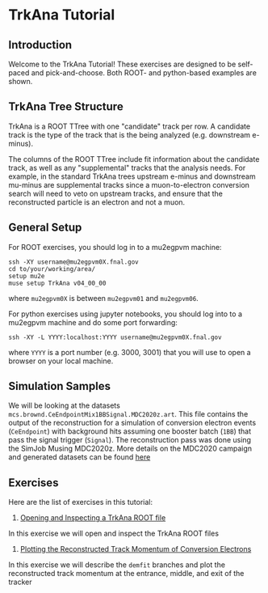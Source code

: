 # TrkAna Tutorial

## Introduction

Welcome to the TrkAna Tutorial! These exercises are designed to be self-paced and pick-and-choose. Both ROOT- and python-based examples are shown.

## TrkAna Tree Structure

TrkAna is a ROOT TTree with one "candidate" track per row. A candidate track is the type of the track that is the being analyzed (e.g. downstream e-minus).

The columns of the ROOT TTree include fit information about the candidate track, as well as any "supplemental" tracks that the analysis needs. For example, in the standard TrkAna trees upstream e-minus and downstream mu-minus are supplemental tracks since a muon-to-electron conversion search will need to veto on upstream tracks, and ensure that the reconstructed particle is an electron and not a muon.

## General Setup

For ROOT exercises, you should log in to a mu2egpvm machine:

```
ssh -XY username@mu2egpvm0X.fnal.gov
cd to/your/working/area/
setup mu2e
muse setup TrkAna v04_00_00
```

where ```mu2egpvm0X``` is between ```mu2egpvm01``` and ```mu2egpvm06```.

For python exercises using jupyter notebooks, you should log into to a mu2egpvm machine and do some port forwarding:

```
ssh -XY -L YYYY:localhost:YYYY username@mu2egpvm0X.fnal.gov
```

where ```YYYY``` is a port number (e.g. 3000, 3001) that you will use to open a browser on your local machine.

## Simulation Samples

We will be looking at the datasets ```mcs.brownd.CeEndpointMix1BBSignal.MDC2020z.art```. This file contains the output of the reconstruction for a simulation of conversion electron events (```CeEndpoint```) with background hits assuming one booster batch (```1BB```) that pass the signal trigger (```Signal```). The reconstruction pass was done using the SimJob Musing MDC2020z. More details on the MDC2020 campaign and generated datasets can be found [here](https://mu2ewiki.fnal.gov/wiki/MDC2020)

## Exercises

Here are the list of exercises in this tutorial:

1. [Opening and Inspecting a TrkAna ROOT file](opening.md)

In this exercise we will open and inspect the TrkAna ROOT files

1. [Plotting the Reconstructed Track Momentum of Conversion Electrons](reco-mom.md)

In this exercise we will describe the ```demfit``` branches and plot the reconstructed track momentum at the entrance, middle, and exit of the tracker

<!----
Hope to get to these...

1. [Plotting the Simulated Energy Loss of Conversion Electrons](e-loss.md)

1. [Following the Genealogy of Conversion Electrons](genealogy.md)

1. [Plotting the Time Difference between a Track and CRV hit](crv.md)

1. [Plotting the Reconstructed Track Momentum of particles that weren't the conversion electron]

1. [Plotting the Simulated Energy Loss of Conversion Electrons in the Stopping Target and IPA](e-loss.md)

--->
